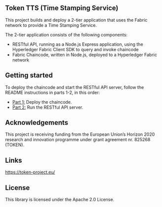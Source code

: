 ## Token TTS (Time Stamping Service)

This project builds and deploy a 2-tier application that uses the Fabric network to provide a Time Stamping Service. 

The 2-tier application consists of the following components:

* RESTful API, running as a Node.js Express application, using the Hyperledger Fabric Client SDK to query 
and invoke chaincode
* Fabric Chaincode, written in Node.js, deployed to a Hyperledger Fabric network

## Getting started

To deploy the chaincode and start the RESTful API server, follow the 
README instructions in parts 1-2, in this order:

* [Part 1:](chaincode/README.md) Deploy the chaincode. 
* [Part 2:](rest-api/README.md) Run the RESTful API server. 

## Acknowledgements

This project is receiving funding from the European Union’s Horizon 2020 research and innovation programme under grant agreement nr. 825268 (TOKEN).

## Links

https://token-project.eu/

## License

This library is licensed under the Apache 2.0 License. 
